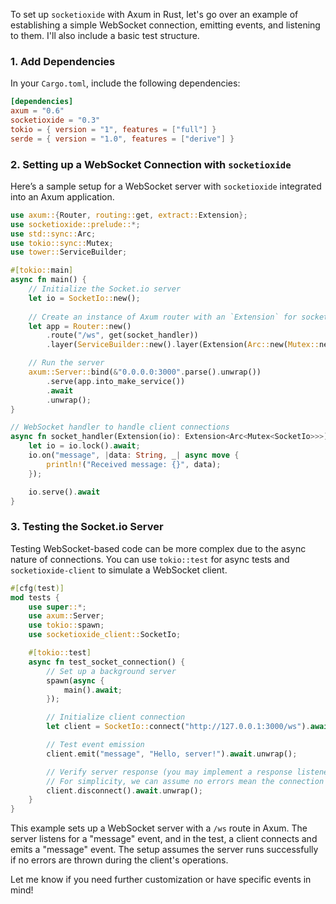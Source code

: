 To set up `socketioxide` with Axum in Rust, let's go over an example of establishing a simple WebSocket connection, emitting events, and listening to them. I'll also include a basic test structure.

### 1. Add Dependencies
In your `Cargo.toml`, include the following dependencies:

```toml
[dependencies]
axum = "0.6"
socketioxide = "0.3"
tokio = { version = "1", features = ["full"] }
serde = { version = "1.0", features = ["derive"] }
```

### 2. Setting up a WebSocket Connection with `socketioxide`

Here’s a sample setup for a WebSocket server with `socketioxide` integrated into an Axum application.

```rust
use axum::{Router, routing::get, extract::Extension};
use socketioxide::prelude::*;
use std::sync::Arc;
use tokio::sync::Mutex;
use tower::ServiceBuilder;

#[tokio::main]
async fn main() {
    // Initialize the Socket.io server
    let io = SocketIo::new();
    
    // Create an instance of Axum router with an `Extension` for socket server
    let app = Router::new()
        .route("/ws", get(socket_handler))
        .layer(ServiceBuilder::new().layer(Extension(Arc::new(Mutex::new(io.clone())))));

    // Run the server
    axum::Server::bind(&"0.0.0.0:3000".parse().unwrap())
        .serve(app.into_make_service())
        .await
        .unwrap();
}

// WebSocket handler to handle client connections
async fn socket_handler(Extension(io): Extension<Arc<Mutex<SocketIo>>>) -> impl IntoResponse {
    let io = io.lock().await;
    io.on("message", |data: String, _| async move {
        println!("Received message: {}", data);
    });

    io.serve().await
}
```

### 3. Testing the Socket.io Server

Testing WebSocket-based code can be more complex due to the async nature of connections. You can use `tokio::test` for async tests and `socketioxide-client` to simulate a WebSocket client.

```rust
#[cfg(test)]
mod tests {
    use super::*;
    use axum::Server;
    use tokio::spawn;
    use socketioxide_client::SocketIo;

    #[tokio::test]
    async fn test_socket_connection() {
        // Set up a background server
        spawn(async {
            main().await;
        });

        // Initialize client connection
        let client = SocketIo::connect("http://127.0.0.1:3000/ws").await.unwrap();

        // Test event emission
        client.emit("message", "Hello, server!").await.unwrap();

        // Verify server response (you may implement a response listener if needed)
        // For simplicity, we can assume no errors mean the connection is successful.
        client.disconnect().await.unwrap();
    }
}
```

This example sets up a WebSocket server with a `/ws` route in Axum. The server listens for a "message" event, and in the test, a client connects and emits a "message" event. The setup assumes the server runs successfully if no errors are thrown during the client's operations. 

Let me know if you need further customization or have specific events in mind!
